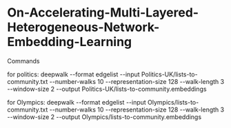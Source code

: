 # On-Accelerating-Multi-Layered-Heterogeneous-Network-Embedding-Learning
Commands

for politics:
deepwalk --format edgelist --input Politics-UK/lists-to-community.txt --number-walks 10 --representation-size 128 --walk-length 3 --window-size 2 --output Politics-UK/lists-to-community.embeddings

for Olympics:
deepwalk --format edgelist --input Olympics/lists-to-community.txt --number-walks 10 --representation-size 128 --walk-length 3 --window-size 2 --output Olympics/lists-to-community.embeddings
